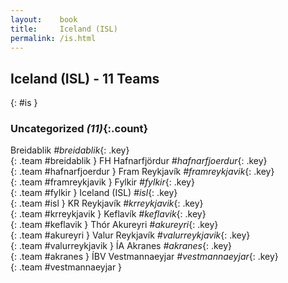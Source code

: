 ```yaml
---
layout:    book
title:     Iceland (ISL)
permalink: /is.html
---
```


## Iceland (ISL) - 11 Teams
{: #is }









### Uncategorized _(11)_{:.count}

Breidablik   _#breidablik_{: .key} <br>
{: .team #breidablik }
FH Hafnarfjördur   _#hafnarfjoerdur_{: .key} <br>
{: .team #hafnarfjoerdur }
Fram Reykjavík   _#framreykjavik_{: .key} <br>
{: .team #framreykjavik }
Fylkir   _#fylkir_{: .key} <br>
{: .team #fylkir }
Iceland  (ISL)  _#isl_{: .key} <br>
{: .team #isl }
KR Reykjavík   _#krreykjavik_{: .key} <br>
{: .team #krreykjavik }
Keflavík   _#keflavik_{: .key} <br>
{: .team #keflavik }
Thór Akureyri   _#akureyri_{: .key} <br>
{: .team #akureyri }
Valur Reykjavík   _#valurreykjavik_{: .key} <br>
{: .team #valurreykjavik }
ÍA Akranes   _#akranes_{: .key} <br>
{: .team #akranes }
ÍBV Vestmannaeyjar   _#vestmannaeyjar_{: .key} <br>
{: .team #vestmannaeyjar }


 
